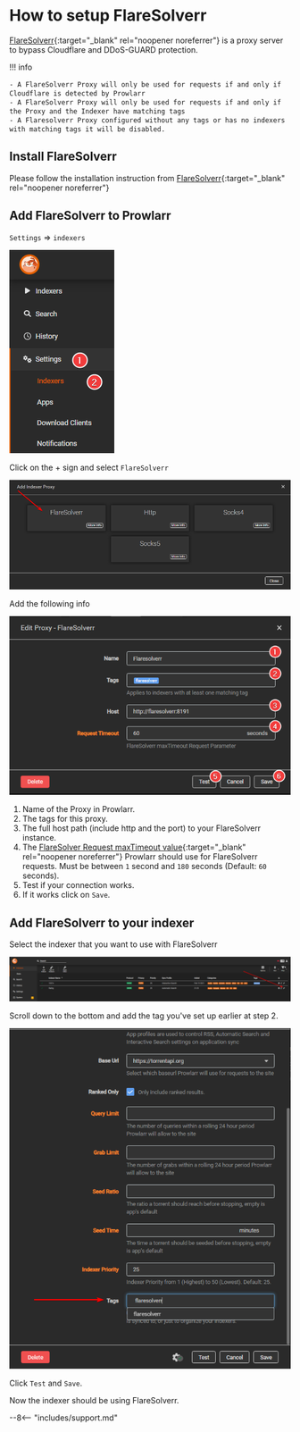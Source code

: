 # How to setup FlareSolverr

[FlareSolverr](https://github.com/FlareSolverr/FlareSolverr){:target="_blank" rel="noopener noreferrer"} is a proxy server to bypass Cloudflare and DDoS-GUARD protection.

!!! info

    - A FlareSolverr Proxy will only be used for requests if and only if Cloudflare is detected by Prowlarr
    - A FlareSolverr Proxy will only be used for requests if and only if the Proxy and the Indexer have matching tags
    - A Flaresolverr Proxy configured without any tags or has no indexers with matching tags it will be disabled.

## Install FlareSolverr

Please follow the installation instruction from [FlareSolverr](https://github.com/FlareSolverr/FlareSolverr#installation){:target="_blank" rel="noopener noreferrer"}

## Add FlareSolverr to Prowlarr

`Settings` => `indexers`

![Settings => images](images/settings-indexers.png)

Click on the + sign and select `FlareSolverr`

![Add Indexers](images/add-indexer-proxy-flaresolverr.png)

Add the following info

![Add Proxy FlareSolverr](images/add-proxy-flaresolverr.png)

1. Name of the Proxy in Prowlarr.
1. The tags for this proxy.
1. The full host path (include http and the port) to your FlareSolverr instance.
1. The [FlareSolver Request maxTimeout value](https://github.com/FlareSolverr/FlareSolverr#-requestget){:target="_blank" rel="noopener noreferrer"} Prowlarr should use for FlareSolverr requests. Must be between `1` second and `180` seconds (Default: `60` seconds).
1. Test if your connection works.
1. If it works click on `Save`.

## Add FlareSolverr to your indexer

Select the indexer that you want to use with FlareSolverr

![Select Indexer](images/select-indexer.png)

Scroll down to the bottom and add the tag you've set up earlier at step 2.

![Add tag to indexer](images/add-tag-to-indexer-flaresolverr.png)

Click `Test` and `Save`.

Now the indexer should be using FlareSolverr.

--8<-- "includes/support.md"
